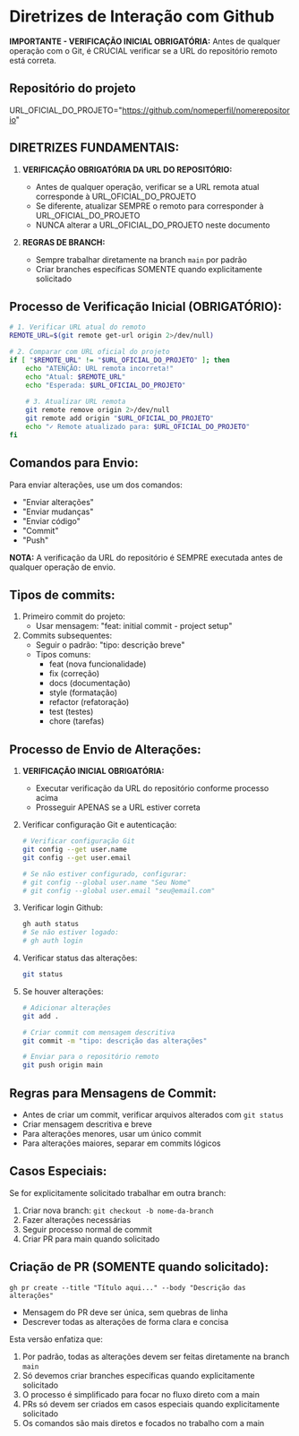 # Diretrizes de Interação com Github

**IMPORTANTE - VERIFICAÇÃO INICIAL OBRIGATÓRIA:**
Antes de qualquer operação com o Git, é CRUCIAL verificar se a URL do repositório remoto está correta.

## Repositório do projeto
URL_OFICIAL_DO_PROJETO="https://github.com/nomeperfil/nomerepositorio"

## DIRETRIZES FUNDAMENTAIS:

1. **VERIFICAÇÃO OBRIGATÓRIA DA URL DO REPOSITÓRIO:**
   - Antes de qualquer operação, verificar se a URL remota atual corresponde à URL_OFICIAL_DO_PROJETO
   - Se diferente, atualizar SEMPRE o remoto para corresponder à URL_OFICIAL_DO_PROJETO
   - NUNCA alterar a URL_OFICIAL_DO_PROJETO neste documento

2. **REGRAS DE BRANCH:**
   - Sempre trabalhar diretamente na branch `main` por padrão
   - Criar branches específicas SOMENTE quando explicitamente solicitado

## Processo de Verificação Inicial (OBRIGATÓRIO):

```bash
# 1. Verificar URL atual do remoto
REMOTE_URL=$(git remote get-url origin 2>/dev/null)

# 2. Comparar com URL oficial do projeto
if [ "$REMOTE_URL" != "$URL_OFICIAL_DO_PROJETO" ]; then
    echo "ATENÇÃO: URL remota incorreta!"
    echo "Atual: $REMOTE_URL"
    echo "Esperada: $URL_OFICIAL_DO_PROJETO"
    
    # 3. Atualizar URL remota
    git remote remove origin 2>/dev/null
    git remote add origin "$URL_OFICIAL_DO_PROJETO"
    echo "✓ Remote atualizado para: $URL_OFICIAL_DO_PROJETO"
fi
```

## Comandos para Envio:

Para enviar alterações, use um dos comandos:
- "Enviar alterações"
- "Enviar mudanças"
- "Enviar código"
- "Commit"
- "Push"

**NOTA:** A verificação da URL do repositório é SEMPRE executada antes de qualquer operação de envio.

## Tipos de commits:

1. Primeiro commit do projeto:
    - Usar mensagem: "feat: initial commit - project setup"
2. Commits subsequentes:
    - Seguir o padrão: "tipo: descrição breve"
    - Tipos comuns:
        - feat (nova funcionalidade)
        - fix (correção)
        - docs (documentação)
        - style (formatação)
        - refactor (refatoração)
        - test (testes)
        - chore (tarefas)

## Processo de Envio de Alterações:

1. **VERIFICAÇÃO INICIAL OBRIGATÓRIA:**
   - Executar verificação da URL do repositório conforme processo acima
   - Prosseguir APENAS se a URL estiver correta

2. Verificar configuração Git e autenticação:
    
    ```bash
    # Verificar configuração Git
    git config --get user.name
    git config --get user.email
    
    # Se não estiver configurado, configurar:
    # git config --global user.name "Seu Nome"
    # git config --global user.email "seu@email.com"
    
    ```
    
3. Verificar login Github:
    
    ```bash
    gh auth status
    # Se não estiver logado:
    # gh auth login
    
    ```
    
4. Verificar status das alterações:
    
    ```bash
    git status
    
    ```
    
5. Se houver alterações:
    
    ```bash
    # Adicionar alterações
    git add .
    
    # Criar commit com mensagem descritiva
    git commit -m "tipo: descrição das alterações"
    
    # Enviar para o repositório remoto
    git push origin main
    
    ```
    

## Regras para Mensagens de Commit:

- Antes de criar um commit, verificar arquivos alterados com `git status`
- Criar mensagem descritiva e breve
- Para alterações menores, usar um único commit
- Para alterações maiores, separar em commits lógicos

## Casos Especiais:

Se for explicitamente solicitado trabalhar em outra branch:

1. Criar nova branch: `git checkout -b nome-da-branch`
2. Fazer alterações necessárias
3. Seguir processo normal de commit
4. Criar PR para main quando solicitado

## Criação de PR (SOMENTE quando solicitado):

`gh pr create --title "Título aqui..." --body "Descrição das alterações"`

- Mensagem do PR deve ser única, sem quebras de linha
- Descrever todas as alterações de forma clara e concisa

Esta versão enfatiza que:
1. Por padrão, todas as alterações devem ser feitas diretamente na branch `main`
2. Só devemos criar branches específicas quando explicitamente solicitado
3. O processo é simplificado para focar no fluxo direto com a main
4. PRs só devem ser criados em casos especiais quando explicitamente solicitado
5. Os comandos são mais diretos e focados no trabalho com a main